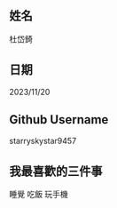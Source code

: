 姓名
----
杜岱錡

日期
----
2023/11/20

Github Username
---------------
starryskystar9457

我最喜歡的三件事
---------------
睡覺 吃飯 玩手機